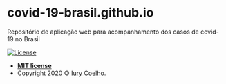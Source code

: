 # covid-19-brasil.github.io
Repositório de aplicação web para acompanhamento dos casos de covid-19 no Brasil


[![License](http://img.shields.io/:license-mit-blue.svg?style=flat-square)](http://badges.mit-license.org)
- **[MIT license](http://opensource.org/licenses/mit-license.php)**
- Copyright 2020 © <a href="">Iury Coelho</a>.

